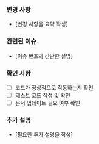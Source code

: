 ### 변경 사항
- [변경 사항을 요약 작성]

### 관련된 이슈
- [이슈 번호와 간단한 설명]

### 확인 사항
- [ ] 코드가 정상적으로 작동하는지 확인
- [ ] 테스트 코드 작성 및 확인
- [ ] 문서 업데이트 필요 여부 확인

### 추가 설명
- [필요한 추가 설명을 작성]
